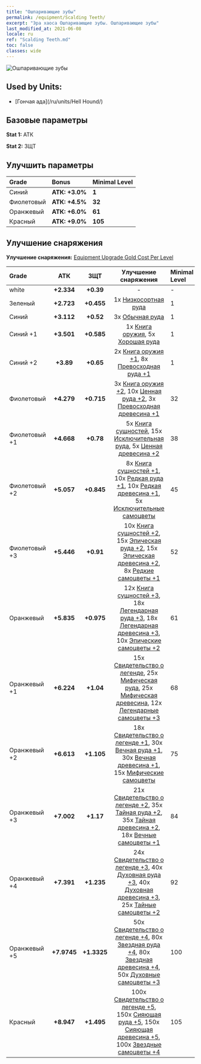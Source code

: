 ```yaml
---
title: "Ошпаривающие зубы"
permalink: /equipment/Scalding Teeth/
excerpt: "Эра хаоса Ошпаривающие зубы. Ошпаривающие зубы"
last_modified_at: 2021-06-08
locale: ru
ref: "Scalding Teeth.md"
toc: false
classes: wide
---
```


  ![Ошпаривающие зубы](/images/e/e_5031.png)

## Used by Units:

* [Гончая ада](/ru/units/Hell Hound/) 


## Базовые параметры
 **Stat 1:** АТК

 **Stat 2:** ЗЩТ

## Улучшить параметры

  |     Grade    |   Bonus | Minimal Level | 
  |:-------------|:--------|:--------------| 
  | Синий | **АТК: +3.0%** | **1** | 
  | Фиолетовый | **АТК: +4.5%** | **32** | 
  | Оранжевый | **АТК: +6.0%** | **61** | 
  | Красный | **АТК: +9.0%** | **105** | 


## Улучшение снаряжения
 **Улучшение снаряжения:** [Equipment Upgrade Gold Cost Per Level](/equipment/EquipmentUpgradeCostPerLevel/) 

  |          Grade      | АТК | ЗЩТ | Улучшение снаряжения | Minimal Level |
  |:--------------------|:---------:|:---------:|:----------------:|:--------------|
  | white | **+2.334** | **+0.39** | - | - |
  | Зеленый | **+2.723** | **+0.455** | 1x [Низкосортная руда](/ItemsRU/mat_1/) | 1 |
  | Синий | **+3.112** | **+0.52** | 3x [Обычная руда](/ItemsRU/mat_6/) | 1 |
  | Синий +1 | **+3.501** | **+0.585** | 1x [Книга оружия](/ItemsRU/mat_18/), 5x [Хорошая руда](/ItemsRU/mat_12/) | 1 |
  | Синий +2 | **+3.89** | **+0.65** | 2x [Книга оружия +1](/ItemsRU/mat_25/), 8x [Превосходная руда +1](/ItemsRU/mat_19/) | 1 |
  | Фиолетовый | **+4.279** | **+0.715** | 3x [Книга оружия +2](/ItemsRU/mat_32/), 10x [Ценная руда +2](/ItemsRU/mat_26/), 3x [Превосходная древесина +1](/ItemsRU/mat_20/) | 32 |
  | Фиолетовый +1 | **+4.668** | **+0.78** | 5x [Книга сущностей](/ItemsRU/mat_39/), 15x [Исключительная руда](/ItemsRU/mat_33/), 5x [Ценная древесина +2](/ItemsRU/mat_27/) | 38 |
  | Фиолетовый +2 | **+5.057** | **+0.845** | 8x [Книга сущностей +1](/ItemsRU/mat_46/), 10x [Редкая руда +1](/ItemsRU/mat_40/), 10x [Редкая древесина +1](/ItemsRU/mat_41/), 5x [Исключительные самоцветы](/ItemsRU/mat_37/) | 45 |
  | Фиолетовый +3 | **+5.446** | **+0.91** | 10x [Книга сущностей +2](/ItemsRU/mat_53/), 15x [Эпическая руда +2](/ItemsRU/mat_47/), 15x [Эпическая древесина +2](/ItemsRU/mat_48/), 8x [Редкие самоцветы +1](/ItemsRU/mat_44/) | 52 |
  | Оранжевый | **+5.835** | **+0.975** | 12x [Книга сущностей +3](/ItemsRU/mat_60/), 18x [Легендарная руда +3](/ItemsRU/mat_54/), 18x [Легендарная древесина +3](/ItemsRU/mat_55/), 10x [Эпические самоцветы +2](/ItemsRU/mat_51/) | 61 |
  | Оранжевый +1 | **+6.224** | **+1.04** | 15x [Свидетельство о легенде](/ItemsRU/mat_67/), 25x [Мифическая руда](/ItemsRU/mat_61/), 25x [Мифическая древесина](/ItemsRU/mat_62/), 12x [Легендарные самоцветы +3](/ItemsRU/mat_58/) | 68 |
  | Оранжевый +2 | **+6.613** | **+1.105** | 18x [Свидетельство о легенде +1](/ItemsRU/mat_74/), 30x [Вечная руда +1](/ItemsRU/mat_68/), 30x [Вечная древесина +1](/ItemsRU/mat_69/), 15x [Мифические самоцветы](/ItemsRU/mat_65/) | 75 |
  | Оранжевый +3 | **+7.002** | **+1.17** | 21x [Свидетельство о легенде +2](/ItemsRU/mat_81/), 35x [Тайная руда +2](/ItemsRU/mat_75/), 35x [Тайная древесина +2](/ItemsRU/mat_76/), 18x [Вечные самоцветы +1](/ItemsRU/mat_72/) | 84 |
  | Оранжевый +4 | **+7.391** | **+1.235** | 24x [Свидетельство о легенде +3](/ItemsRU/mat_88/), 40x [Духовная руда +3](/ItemsRU/mat_82/), 40x [Духовная древесина +3](/ItemsRU/mat_83/), 25x [Тайные самоцветы +2](/ItemsRU/mat_79/) | 92 |
  | Оранжевый +5 | **+7.9745** | **+1.3325** | 50x [Свидетельство о легенде +4](/ItemsRU/mat_95/), 80x [Звездная руда +4](/ItemsRU/mat_89/), 80x [Звездная древесина +4](/ItemsRU/mat_90/), 50x [Духовные самоцветы +3](/ItemsRU/mat_86/) | 100 |
  | Красный | **+8.947** | **+1.495** | 100x [Свидетельство о легенде +5](/ItemsRU/mat_102/), 150x [Сияющая руда +5](/ItemsRU/mat_96/), 150x [Сияющая древесина +5](/ItemsRU/mat_97/), 100x [Звездные самоцветы +4](/ItemsRU/mat_93/) | 105 |

